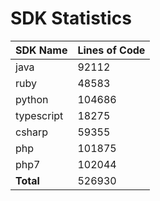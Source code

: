 # SDK Statistics

| SDK Name | Lines of Code |
| -------- | ------------- |
| java | 92112 |
| ruby | 48583 |
| python | 104686 |
| typescript | 18275 |
| csharp | 59355 |
| php | 101875 |
| php7 | 102044 |
| **Total** | 526930 |

